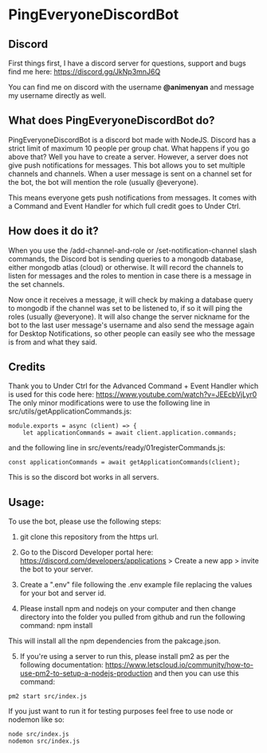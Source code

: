 # PingEveryoneDiscordBot

## Discord
First things first, I have a discord server for questions, support and bugs find me here: https://discord.gg/JkNp3mnJ6Q

You can find me on discord with the username **@animenyan** and message my username directly as well.

## What does PingEveryoneDiscordBot do?
PingEveryoneDiscordBot is a discord bot made with NodeJS. Discord has a strict limit of maximum 10 people per group chat. What happens if you go above that? Well you have to create a server. However, a server does not give push notifications for messages. This bot allows you to set multiple channels and channels. When a user message is sent on a channel set for the bot, the bot will mention the role (usually @everyone).

This means everyone gets push notifications from messages. It comes with a Command and Event Handler for which full credit goes to Under Ctrl.

## How does it do it?
When you use the /add-channel-and-role or /set-notification-channel slash commands, the Discord bot is sending queries to a mongodb database, either mongodb atlas (cloud) or otherwise. It will record the channels to listen for messages and the roles to mention in case there is a message in the set channels. 

Now once it receives a message, it will check by making a database query to mongodb if the channel was set to be listened to, if so it will ping the roles (usually @everyone). It will also change the server nickname for the bot to the last user message's username and also send the message again for Desktop Notifications, so other people can easily see who the message is from and what they said.

## Credits
Thank you to Under Ctrl for the Advanced Command + Event Handler which is used for this code here: https://www.youtube.com/watch?v=JEEcbVjLyr0
The only minor modifications were to use the following line in src/utils/getApplicationCommands.js:
```
module.exports = async (client) => {
    let applicationCommands = await client.application.commands;
```

and the following line in src/events/ready/01registerCommands.js:
```
const applicationCommands = await getApplicationCommands(client);
```

This is so the discord bot works in all servers.

## Usage:
To use the bot, please use the following steps:
1. git clone this repository from the https url.

2. Go to the Discord Developer portal here: https://discord.com/developers/applications > Create a new app > invite the bot to your server.

3. Create a ".env" file following the .env example file replacing the values for your bot and server id.

4. Please install npm and nodejs on your computer and then change directory into the folder you pulled from github and run the following command:
npm install

This will install all the npm dependencies from the pakcage.json.

5. If you're using a server to run this, please install pm2 as per the following documentation: https://www.letscloud.io/community/how-to-use-pm2-to-setup-a-nodejs-production and then you can use this command:
```
pm2 start src/index.js
```

If you just want to run it for testing purposes feel free to use node or nodemon like so:
```
node src/index.js
nodemon src/index.js
```
